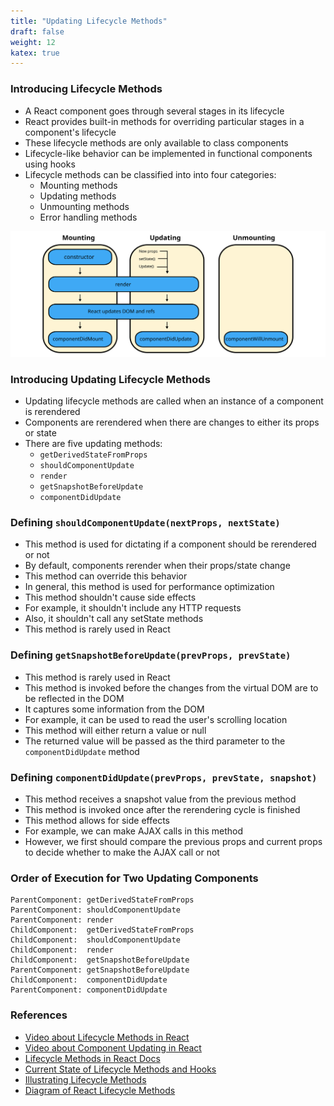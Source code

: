 ```yaml
---
title: "Updating Lifecycle Methods"
draft: false
weight: 12
katex: true
---
```


### Introducing Lifecycle Methods
- A React component goes through several stages in its lifecycle
- React provides built-in methods for overriding particular stages in a component's lifecycle
- These lifecycle methods are only available to class components
- Lifecycle-like behavior can be implemented in functional components using hooks
- Lifecycle methods can be classified into into four categories:
	- Mounting methods
	- Updating methods
	- Unmounting methods
	- Error handling methods

![ReactLifecycle](../../../img/reactlifecycle.svg)

### Introducing Updating Lifecycle Methods
- Updating lifecycle methods are called when an instance of a component is rerendered
- Components are rerendered when there are changes to either its props or state
- There are five updating methods:
	- `getDerivedStateFromProps`
	- `shouldComponentUpdate`
	- `render`
	- `getSnapshotBeforeUpdate`
	- `componentDidUpdate`

### Defining `shouldComponentUpdate(nextProps, nextState)`
- This method is used for dictating if a component should be rerendered or not
- By default, components rerender when their props/state change
- This method can override this behavior
- In general, this method is used for performance optimization
- This method shouldn't cause side effects
- For example, it shouldn't include any HTTP requests
- Also, it shouldn't call any setState methods
- This method is rarely used in React

### Defining `getSnapshotBeforeUpdate(prevProps, prevState)`
- This method is rarely used in React
- This method is invoked before the changes from the virtual DOM are to be reflected in the DOM
- It captures some information from the DOM
- For example, it can be used to read the user's scrolling location
- This method will either return a value or null
- The returned value will be passed as the third parameter to the `componentDidUpdate` method

### Defining `componentDidUpdate(prevProps, prevState, snapshot)`
- This method receives a snapshot value from the previous method
- This method is invoked once after the rerendering cycle is finished
- This method allows for side effects
- For example, we can make AJAX calls in this method
- However, we first should compare the previous props and current props to decide whether to make the AJAX call or not

### Order of Execution for Two Updating Components
```text
ParentComponent: getDerivedStateFromProps
ParentComponent: shouldComponentUpdate
ParentComponent: render
ChildComponent:  getDerivedStateFromProps
ChildComponent:  shouldComponentUpdate
ChildComponent:  render
ChildComponent:  getSnapshotBeforeUpdate
ParentComponent: getSnapshotBeforeUpdate
ChildComponent:  componentDidUpdate
ParentComponent: componentDidUpdate
```

### References
- [Video about Lifecycle Methods in React](youtube.com/watch?v=qnN_FuFNq2g&list=PLC3y8-rFHvwgg3vaYJgHGnModB54rxOk3&index=22)
- [Video about Component Updating in React](https://www.youtube.com/watch?v=DyPkojd1fas&list=PLC3y8-rFHvwgg3vaYJgHGnModB54rxOk3&index=24)
- [Lifecycle Methods in React Docs](https://reactjs.org/docs/state-and-lifecycle.html)
- [Current State of Lifecycle Methods and Hooks](https://stackoverflow.com/a/44506265/12777044)
- [Illustrating Lifecycle Methods](https://programmingwithmosh.com/javascript/react-lifecycle-methods/)
- [Diagram of React Lifecycle Methods](https://projects.wojtekmaj.pl/react-lifecycle-methods-diagram/)
